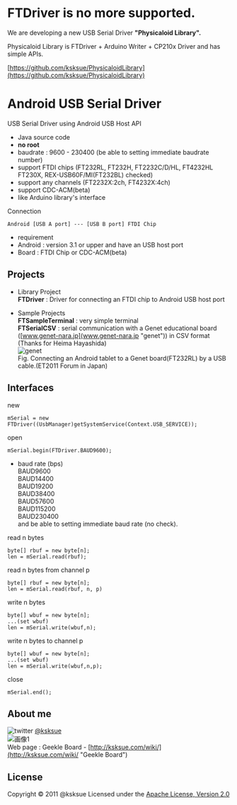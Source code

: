 
FTDriver is no more supported.
====
We are developing a new USB Serial Driver **"Physicaloid Library".**

Physicaloid Library is FTDriver + Arduino Writer + CP210x Driver and has simple APIs.

[https://github.com/ksksue/PhysicaloidLibrary](https://github.com/ksksue/PhysicaloidLibrary)


Android USB Serial Driver
=====

USB Serial Driver using Android USB Host API  

- Java source code
- **no root**
- baudrate : 9600 - 230400 (be able to setting immediate baudrate number)
- support FTDI chips (FT232RL, FT232H, FT2232C/D/HL, FT4232HL FT230X, REX-USB60F/MI(FT232BL) checked)
- support any channels (FT2232X:2ch, FT4232X:4ch)
- support CDC-ACM(beta)
- like Arduino library's interface

Connection

    Android [USB A port] --- [USB B port] FTDI Chip
- requirement
 - Android : version 3.1 or upper and have an USB host port
 - Board : FTDI Chip or CDC-ACM(beta)

Projects
-----
- Library Project  
 **FTDriver** : Driver for connecting an FTDI chip to Android USB host port

- Sample Projects  
 **FTSampleTerminal** : very simple terminal  
 **FTSerialCSV** : serial communication with a Genet educational board ([www.genet-nara.jp](www.genet-nara.jp "genet")) in CSV format (Thanks for Heima Hayashida)  
![genet](https://lh3.googleusercontent.com/-nj_EGL5D-nY/Tsu-OodpQJI/AAAAAAAABaY/zh6p2mhpg24/s400/DSC_0444.JPG "genet")  
Fig. Connecting an Android tablet to a Genet board(FT232RL) by a USB cable.(ET2011 Forum in Japan)  


Interfaces
----------------


new

    mSerial = new FTDriver((UsbManager)getSystemService(Context.USB_SERVICE));


open

    mSerial.begin(FTDriver.BAUD9600);

+   baud rate (bps)  
BAUD9600  
BAUD14400  
BAUD19200  
BAUD38400  
BAUD57600  
BAUD115200  
BAUD230400  
and be able to setting immediate baud rate (no check).


read n bytes

    byte[] rbuf = new byte[n];
    len = mSerial.read(rbuf);

read n bytes from channel p

    byte[] rbuf = new byte[n];
    len = mSerial.read(rbuf, n, p)


write n bytes

    byte[] wbuf = new byte[n];
    ...(set wbuf)
    len = mSerial.write(wbuf,n);

write n bytes to channel p

    byte[] wbuf = new byte[n];
    ...(set wbuf)
    len = mSerial.write(wbuf,n,p);

close

    mSerial.end();


About me
---
![twitter](http://d.hatena.ne.jp/images/icon-twitter.png "twitter") [@ksksue](http://twitter.com/#!/ksksue "twitter @ksksue")  
![画像1](http://a1.twimg.com/profile_images/549237316/twt_bigger.jpg "icon")  
Web page : Geekle Board - [http://ksksue.com/wiki/](http://ksksue.com/wiki/ "Geekle Board")  

License
----------
Copyright &copy; 2011 @ksksue
Licensed under the [Apache License, Version 2.0][Apache]

[Apache]: http://www.apache.org/licenses/LICENSE-2.0

